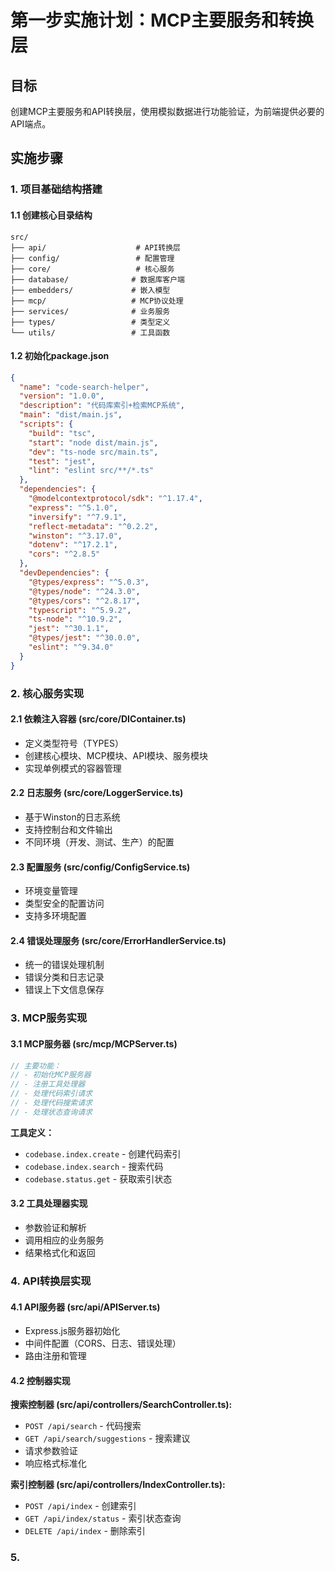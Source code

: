 
# 第一步实施计划：MCP主要服务和转换层

## 目标
创建MCP主要服务和API转换层，使用模拟数据进行功能验证，为前端提供必要的API端点。

## 实施步骤

### 1. 项目基础结构搭建

#### 1.1 创建核心目录结构
```
src/
├── api/                    # API转换层
├── config/                 # 配置管理
├── core/                   # 核心服务
├── database/              # 数据库客户端
├── embedders/             # 嵌入模型
├── mcp/                   # MCP协议处理
├── services/              # 业务服务
├── types/                 # 类型定义
└── utils/                 # 工具函数
```

#### 1.2 初始化package.json
```json
{
  "name": "code-search-helper",
  "version": "1.0.0",
  "description": "代码库索引+检索MCP系统",
  "main": "dist/main.js",
  "scripts": {
    "build": "tsc",
    "start": "node dist/main.js",
    "dev": "ts-node src/main.ts",
    "test": "jest",
    "lint": "eslint src/**/*.ts"
  },
  "dependencies": {
    "@modelcontextprotocol/sdk": "^1.17.4",
    "express": "^5.1.0",
    "inversify": "^7.9.1",
    "reflect-metadata": "^0.2.2",
    "winston": "^3.17.0",
    "dotenv": "^17.2.1",
    "cors": "^2.8.5"
  },
  "devDependencies": {
    "@types/express": "^5.0.3",
    "@types/node": "^24.3.0",
    "@types/cors": "^2.8.17",
    "typescript": "^5.9.2",
    "ts-node": "^10.9.2",
    "jest": "^30.1.1",
    "@types/jest": "^30.0.0",
    "eslint": "^9.34.0"
  }
}
```

### 2. 核心服务实现

#### 2.1 依赖注入容器 (src/core/DIContainer.ts)
- 定义类型符号（TYPES）
- 创建核心模块、MCP模块、API模块、服务模块
- 实现单例模式的容器管理

#### 2.2 日志服务 (src/core/LoggerService.ts)
- 基于Winston的日志系统
- 支持控制台和文件输出
- 不同环境（开发、测试、生产）的配置

#### 2.3 配置服务 (src/config/ConfigService.ts)
- 环境变量管理
- 类型安全的配置访问
- 支持多环境配置

#### 2.4 错误处理服务 (src/core/ErrorHandlerService.ts)
- 统一的错误处理机制
- 错误分类和日志记录
- 错误上下文信息保存

### 3. MCP服务实现

#### 3.1 MCP服务器 (src/mcp/MCPServer.ts)
```typescript
// 主要功能：
// - 初始化MCP服务器
// - 注册工具处理器
// - 处理代码索引请求
// - 处理代码搜索请求
// - 处理状态查询请求
```

**工具定义：**
- `codebase.index.create` - 创建代码索引
- `codebase.index.search` - 搜索代码
- `codebase.status.get` - 获取索引状态

#### 3.2 工具处理器实现
- 参数验证和解析
- 调用相应的业务服务
- 结果格式化和返回

### 4. API转换层实现

#### 4.1 API服务器 (src/api/APIServer.ts)
- Express.js服务器初始化
- 中间件配置（CORS、日志、错误处理）
- 路由注册和管理

#### 4.2 控制器实现
**搜索控制器 (src/api/controllers/SearchController.ts):**
- `POST /api/search` - 代码搜索
- `GET /api/search/suggestions` - 搜索建议
- 请求参数验证
- 响应格式标准化

**索引控制器 (src/api/controllers/IndexController.ts):**
- `POST /api/index` - 创建索引
- `GET /api/index/status` - 索引状态查询
- `DELETE /api/index` - 删除索引

### 5. 